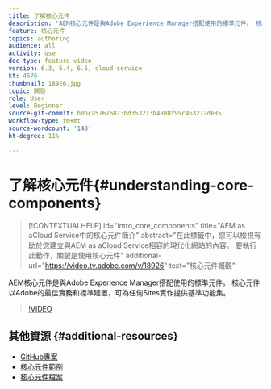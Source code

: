 ```yaml
---
title: 了解核心元件
description: 'AEM核心元件是與Adobe Experience Manager搭配使用的標準元件。 核心元件以Adobe的最佳實務和標準建置，可為任何Sites實作提供基準功能集。 '
feature: 核心元件
topics: authoring
audience: all
activity: use
doc-type: feature video
version: 6.3, 6.4, 6.5, cloud-service
kt: 4676
thumbnail: 18926.jpg
topic: 開發
role: User
level: Beginner
source-git-commit: b0bca57676813bd353213b4808f99c463272de85
workflow-type: tm+mt
source-wordcount: '148'
ht-degree: 11%

---
```



# 了解核心元件{#understanding-core-components}

>[!CONTEXTUALHELP]
>id="intro_core_components"
>title="AEM as aCloud Service中的核心元件簡介"
>abstract="在此標籤中，您可以檢視有助於您建立與AEM as aCloud Service相容的現代化網站的內容。 要執行此動作，關鍵是使用核心元件"
>additional-url="https://video.tv.adobe.com/v/18926" text="核心元件概觀"

AEM核心元件是與Adobe Experience Manager搭配使用的標準元件。 核心元件以Adobe的最佳實務和標準建置，可為任何Sites實作提供基準功能集。

>[!VIDEO](https://video.tv.adobe.com/v/18926/?quality=12&learn=on)

## 其他資源 {#additional-resources}

* [GitHub專案](https://github.com/adobe/aem-core-wcm-components)
* [核心元件範例](https://www.aemcomponents.dev/)
* [核心元件檔案](https://docs.adobe.com/content/help/zh-Hant/experience-manager-core-components/using/introduction.html)
